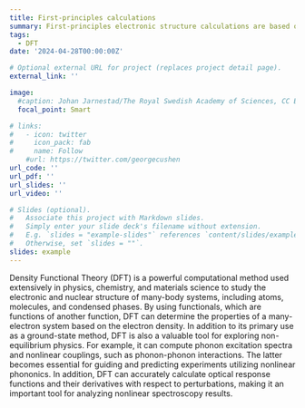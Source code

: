 ```yaml
---
title: First-principles calculations
summary: First-principles electronic structure calculations are based on the laws of quantum mechanics and only use the fundamental constants of physics as input to provide detailed insight into the origin of mechanical, electronic, optical and magnetic properties of materials and molecules.
tags:
  - DFT
date: '2024-04-28T00:00:00Z'

# Optional external URL for project (replaces project detail page).
external_link: ''

image:
  #caption: Johan Jarnestad/The Royal Swedish Academy of Sciences, CC BY-NC-ND
  focal_point: Smart

# links:
#   - icon: twitter
#     icon_pack: fab
#     name: Follow
    #url: https://twitter.com/georgecushen
url_code: ''
url_pdf: ''
url_slides: ''
url_video: ''

# Slides (optional).
#   Associate this project with Markdown slides.
#   Simply enter your slide deck's filename without extension.
#   E.g. `slides = "example-slides"` references `content/slides/example-slides.md`.
#   Otherwise, set `slides = ""`.
slides: example
---
```


Density Functional Theory (DFT) is a powerful computational method used extensively in physics, chemistry, and materials science to study the electronic and nuclear structure of many-body systems, including atoms, molecules, and condensed phases. By using functionals, which are functions of another function, DFT can determine the properties of a many-electron system based on the electron density. In addition to its primary use as a ground-state method, DFT is also a valuable tool for exploring non-equilibrium physics. For example, it can compute phonon excitation spectra and nonlinear couplings, such as phonon-phonon interactions. The latter becomes essential for guiding and predicting experiments utilizing nonlinear phononics. In addition, DFT can accurately calculate optical response functions and their derivatives with respect to perturbations, making it an important tool for analyzing nonlinear spectroscopy results.
